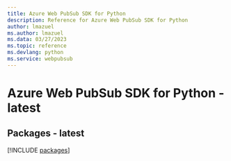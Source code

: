 ```yaml
---
title: Azure Web PubSub SDK for Python
description: Reference for Azure Web PubSub SDK for Python
author: lmazuel
ms.author: lmazuel
ms.data: 03/27/2023
ms.topic: reference
ms.devlang: python
ms.service: webpubsub
---
```

# Azure Web PubSub SDK for Python - latest
## Packages - latest
[!INCLUDE [packages](web-pubsub-index.md)]